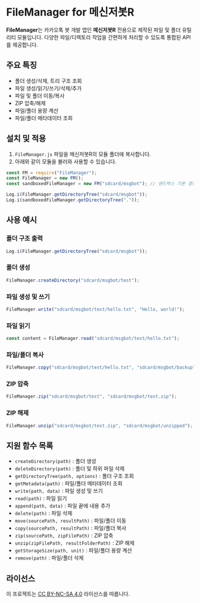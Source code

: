 # FileManager for 메신저봇R

**FileManager**는 카카오톡 봇 개발 앱인 **메신저봇R** 전용으로 제작된 파일 및 폴더 유틸리티 모듈입니다. 다양한 파일/디렉토리 작업을 간편하게 처리할 수 있도록 통합된 API를 제공합니다.

## 주요 특징
- 폴더 생성/삭제, 트리 구조 조회
- 파일 생성/읽기/쓰기/삭제/추가
- 파일 및 폴더 이동/복사
- ZIP 압축/해제
- 파일/폴더 용량 계산
- 파일/폴더 메타데이터 조회

## 설치 및 적용

1. `FileManager.js` 파일을 메신저봇R의 모듈 폴더에 복사합니다.
2. 아래와 같이 모듈을 불러와 사용할 수 있습니다.

```javascript
const FM = require("FileManager");
const FileManager = new FM();
const sandboxedFileManager = new FM("sdcard/msgbot"); // 샌드박스 기본 경로 설정, sdcard/msgbot 내에서만 작업 가능

Log.i(FileManager.getDirectoryTree("sdcard/msgbot"));
Log.i(sandboxedFileManager.getDirectoryTree("."));
```

## 사용 예시

### 폴더 구조 출력
```javascript
Log.i(FileManager.getDirectoryTree("sdcard/msgbot"));
```

### 폴더 생성
```javascript
FileManager.createDirectory("sdcard/msgbot/test");
```

### 파일 생성 및 쓰기
```javascript
FileManager.write("sdcard/msgbot/test/hello.txt", "Hello, world!");
```

### 파일 읽기
```javascript
const content = FileManager.read("sdcard/msgbot/test/hello.txt");
```

### 파일/폴더 복사
```javascript
FileManager.copy("sdcard/msgbot/test/hello.txt", "sdcard/msgbot/backup");
```

### ZIP 압축
```javascript
FileManager.zip("sdcard/msgbot/test", "sdcard/msgbot/test.zip");
```

### ZIP 해제
```javascript
FileManager.unzip("sdcard/msgbot/test.zip", "sdcard/msgbot/unzipped");
```

## 지원 함수 목록
- `createDirectory(path)` : 폴더 생성
- `deleteDirectory(path)` : 폴더 및 하위 파일 삭제
- `getDirectoryTree(path, options)` : 폴더 구조 조회
- `getMetadata(path)` : 파일/폴더 메타데이터 조회
- `write(path, data)` : 파일 생성 및 쓰기
- `read(path)` : 파일 읽기
- `append(path, data)` : 파일 끝에 내용 추가
- `delete(path)` : 파일 삭제
- `move(sourcePath, resultPath)` : 파일/폴더 이동
- `copy(sourcePath, resultPath)` : 파일/폴더 복사
- `zip(sourcePath, zipFilePath)` : ZIP 압축
- `unzip(zipFilePath, resultFolderPath)` : ZIP 해제
- `getStorageSize(path, unit)` : 파일/폴더 용량 계산
- `remove(path)` : 파일/폴더 삭제

## 라이선스

이 프로젝트는 [CC BY-NC-SA 4.0](./LICENSE) 라이선스를 따릅니다. 
